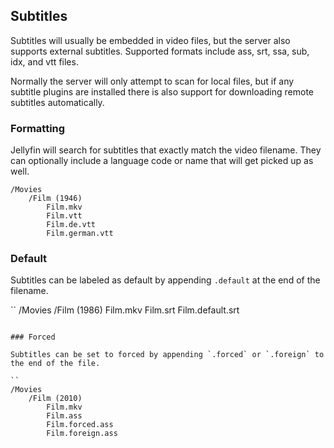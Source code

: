 ## Subtitles

Subtitles will usually be embedded in video files, but the server also supports external subtitles. Supported formats include ass, srt, ssa, sub, idx, and vtt files.

Normally the server will only attempt to scan for local files, but if any subtitle plugins are installed there is also support for downloading remote subtitles automatically.

### Formatting

Jellyfin will search for subtitles that exactly match the video filename. They can optionally include a language code or name that will get picked up as well.

```
/Movies
    /Film (1946)
        Film.mkv
        Film.vtt
        Film.de.vtt
        Film.german.vtt
```

### Default

Subtitles can be labeled as default by appending `.default` at the end of the filename.

``
/Movies
    /Film (1986)
        Film.mkv
        Film.srt
        Film.default.srt
```

### Forced

Subtitles can be set to forced by appending `.forced` or `.foreign` to the end of the file.

``
/Movies
    /Film (2010)
        Film.mkv
        Film.ass
        Film.forced.ass
        Film.foreign.ass
```
